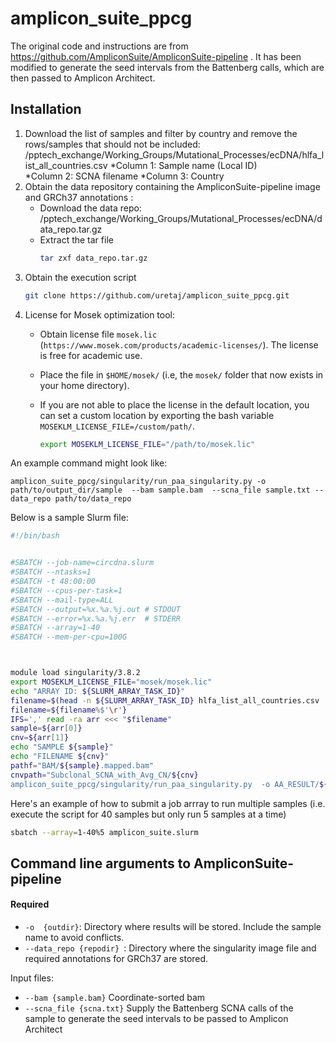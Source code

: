 # amplicon_suite_ppcg

The original code and instructions are from https://github.com/AmpliconSuite/AmpliconSuite-pipeline . It has been modified to generate the seed intervals from the Battenberg calls, which are then passed to Amplicon Architect.

## Installation
1.  Download the list of samples and filter by country and remove the rows/samples that should not be included: /pptech_exchange/Working_Groups/Mutational_Processes/ecDNA/hlfa_list_all_countries.csv
      *Column 1: Sample name (Local ID)  
      *Column 2: SCNA filename
      *Column 3: Country
3.  Obtain the data repository containing  the AmpliconSuite-pipeline image and GRCh37 annotations  :
    * Download the data repo: /pptech_exchange/Working_Groups/Mutational_Processes/ecDNA/data_repo.tar.gz
    * Extract the tar file
         ```bash
         tar zxf data_repo.tar.gz
         ```
4. Obtain the execution script
    ```bash
    git clone https://github.com/uretaj/amplicon_suite_ppcg.git
    ```
5. License for Mosek optimization tool:
    * Obtain license file `mosek.lic` (`https://www.mosek.com/products/academic-licenses/`). The license is free for academic use.
    * Place the file in `$HOME/mosek/` (i.e, the `mosek/` folder that now exists in your home directory).
    * If you are not able to place the license in the default location, you can set a custom location by exporting the bash variable   `MOSEKLM_LICENSE_FILE=/custom/path/`.
    
        ```bash
        export MOSEKLM_LICENSE_FILE="/path/to/mosek.lic"
        ```
An example command might look like:

`amplicon_suite_ppcg/singularity/run_paa_singularity.py -o path/to/output_dir/sample  --bam sample.bam  --scna_file sample.txt --data_repo path/to/data_repo `


Below is a sample Slurm file:
```bash
#!/bin/bash


#SBATCH --job-name=circdna.slurm
#SBATCH --ntasks=1
#SBATCH -t 48:00:00
#SBATCH --cpus-per-task=1
#SBATCH --mail-type=ALL
#SBATCH --output=%x.%a.%j.out # STDOUT 
#SBATCH --error=%x.%a.%j.err  # STDERR
#SBATCH --array=1-40
#SBATCH --mem-per-cpu=100G



module load singularity/3.8.2
export MOSEKLM_LICENSE_FILE="mosek/mosek.lic"
echo "ARRAY ID: ${SLURM_ARRAY_TASK_ID}"
filename=$(head -n ${SLURM_ARRAY_TASK_ID} hlfa_list_all_countries.csv  | tail -1)
filename=${filename%$'\r'}
IFS=',' read -ra arr <<< "$filename"
sample=${arr[0]}
cnv=${arr[1]}
echo "SAMPLE ${sample}"
echo "FILENAME ${cnv}"
pathf="BAM/${sample}.mapped.bam"
cnvpath="Subclonal_SCNA_with_Avg_CN/${cnv}
amplicon_suite_ppcg/singularity/run_paa_singularity.py  -o AA_RESULT/${sample}  --bam ${pathf}  --scna_file ${cnvpath} --data_repo path/data_repo
```
Here's an example of how to submit a job arrray to run multiple samples (i.e. execute the script for 40 samples but only run 5 samples at a time)

```bash
sbatch --array=1-40%5 amplicon_suite.slurm
```
## Command line arguments to AmpliconSuite-pipeline
#### Required
- `-o  {outdir}`: Directory where results will be stored. Include the sample name to avoid conflicts.
- `--data_repo {repodir} `:  Directory where the singularity image file and  required annotations for GRCh37 are stored.

Input files:

  * `--bam {sample.bam}` Coordinate-sorted bam
  * `--scna_file {scna.txt}` Supply the Battenberg SCNA calls of the sample to generate the seed intervals to be passed to Amplicon Architect

